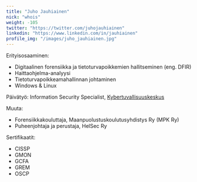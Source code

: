 ```yaml
---
title: "Juho Jauhiainen"
nick: "whois"
weight: -105
twitter: "https://twitter.com/juhojauhiainen"
linkedin: "https://www.linkedin.com/in/jauhiainen"
profile_img: "/images/juho_jauhiainen.jpg"
---
```


Erityisosaaminen:
* Digitaalinen forensiikka ja tietoturvapoikkemien hallitseminen (eng. DFIR)
* Haittaohjelma-analyysi
* Tietoturvapoikkeamahallinnan johtaminen
* Windows & Linux

Päivätyö: Information Security Specialist, [Kybertuvallisuuskeskus](https://www.kyberturvallisuuskeskus.fi/en/)

Muuta:
* Forensiikkakouluttaja, Maanpuolustuskoulutusyhdistys Ry (MPK Ry)
* Puheenjohtaja ja perustaja, HelSec Ry

Sertifikaatit:
* CISSP
* GMON
* GCFA
* GREM
* OSCP
